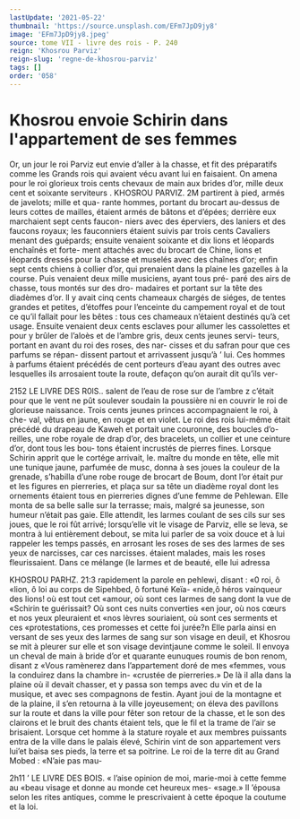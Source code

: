 ```yaml
---
lastUpdate: '2021-05-22'
thumbnail: 'https://source.unsplash.com/EFm7JpD9jy8'
image: 'EFm7JpD9jy8.jpeg'
source: tome VII - livre des rois - P. 240
reign: 'Khosrou Parviz'
reign-slug: 'regne-de-khosrou-parviz'
tags: []
order: '058'
---
```


# Khosrou envoie Schirin dans l'appartement de ses femmes

Or, un jour le roi Parviz eut envie d’aller à la chasse, et fit des préparatifs comme les Grands rois qui avaient vécu avant lui en faisaient. On amena pour le roi glorieux trois cents chevaux de main aux brides d’or, mille deux cent et soixante serviteurs
. KHOSROU PARVIZ. 2M partirent à pied, armés de javelots; mille et qua-
rante hommes, portant du brocart au-dessus de leurs cottes de mailles, étaient armés de bâtons et d’épées; derrière eux marchaient sept cents faucon-
niers avec des éperviers, des laniers et des faucons royaux; les fauconniers étaient suivis par trois cents Cavaliers menant des guépards; ensuite venaient
soixante et dix lions et léopards enchaînés et forte-
ment attachés avec du brocart de Chine, lions et léopards dressés pour la chasse et muselés avec des chaînes d’or; enfin sept cents chiens à collier d’or,
qui prenaient dans la plaine les gazelles à la course. Puis venaient deux mille musiciens, ayant tous pré- paré des airs de chasse, tous montés sur des dro- madaires et portant sur la tête des diadèmes d’or.
ll y avait cinq cents chameaux chargés de siéges, de tentes grandes et petites, d’étoffes pour l’enceinte
du campement royal et de tout ce qu’il fallait pour les bêtes : tous ces chameaux n’étaient destinés
qu’à cet usage. Ensuite venaient deux cents esclaves
pour allumer les cassolettes et pour y brûler de l’aloès et de l’ambre gris, deux cents jeunes servi-
teurs, portant en avant du roi des roses, des nar- cisses et du safran pour que ces parfums se répan- dissent partout et arrivassent jusqu’à ’ lui. Ces
hommes à parfums étaient précédés de cent porteurs
d’eau ayant des outres avec lesquelles ils arrosaient toute la route, defaçon qu’on aurait dit qu’ils ver-

2152 LE LIVRE DES R0lS.. salent de l’eau de rose sur de l’ambre z c’était pour
que le vent ne pût soulever soudain la poussière
ni en couvrir le roi de glorieuse naissance. Trois cents jeunes princes accompagnaient le roi, à che- val, vêtus en jaune, en rouge et en violet. Le roi des rois lui-même était précédé du drapeau de
Kaweh et portait une couronne, des boucles d’o- reilles, une robe royale de drap d’or, des bracelets,
un collier et une ceinture d’or, dont tous les bou- tons étaient incrustés de pierres fines.
Lorsque Schirin apprit que le cortége arrivait, le. maître du monde en tête, elle mit une tunique jaune, parfumée de musc, donna à ses joues la couleur de la grenade, s’habilla d’une robe rouge
de brocart de Boum, dont l’or était pur et les figures
en pierreries, et plaça sur sa tête un diadème royal
dont les ornements étaient tous en pierreries dignes d’une femme de Pehlewan. Elle monta de sa belle salle sur la terrasse; mais, malgré sa jeunesse, son humeur n’était pas gaie. Elle attendit, les larmes coulant de ses cils sur ses joues, que le roi fût arrivé; lorsqu’elle vit le visage de Parviz, elle se
leva, se montra à lui entièrement debout, se mita
lui parler de sa voix douce et à lui rappeler les temps passés, en arrosant les roses de ses des larmes de ses yeux de narcisses, car ces narcisses. étaient malades, mais les roses fleurissaient. Dans
ce mélange (le larmes et de beauté, elle lui adressa

KHOSROU PARHZ. 21:3 rapidement la parole en pehlewi, disant : «0 roi, ô
«lion, ô loi au corps de Sipehbed, ô fortuné Keïa- «nide,ô héros vainqueur des lions! où est tout cet «amour, où sont ces larmes de sang dont la vue de «Schirin te guérissait? Où sont ces nuits converties «en jour, où nos cœurs et nos yeux pleuraient et «nos lèvres souriaient, où sont ces serments et ces «protestations, ces promesses et cette foi jurée?n
Elle parla ainsi en versant de ses yeux des larmes de sang sur son visage en deuil, et Khosrou se mit à pleurer sur elle et son visage devintjaune comme le soleil. Il envoya un cheval de main à bride d’or et quarante eunuques roumis de bon renom, disant z «Vous ramènerez dans l’appartement doré de mes «femmes, vous la conduirez dans la chambre in- «crustée de pierreries.» De là il alla dans la plaine
où il devait chasser, et y passa son temps avec du vin et de la musique, et avec ses compagnons de festin. Ayant joui de la montagne et de la plaine, il s’en retourna à la ville joyeusement; on éleva des pavillons sur la route et dans la ville pour fêter son retour de la chasse, et le son des clairons et le bruit des chants étaient tels, que le fil et la trame de l’air
se brisaient. Lorsque cet homme à la stature royale et aux membres puissants entra de la ville dans le palais élevé, Schirin vint de son appartement vers
lui’et baisa ses pieds, la terre et sa poitrine. Le roi de la terre dit au Grand Mobed : «N’aie pas mau-

2h11 ’ LE LIVRE DES BOIS.
« l’aise opinion de moi, marie-moi à cette femme au
«beau visage et donne au monde cet heureux mes- «sage.» Il ’épousa selon les rites antiques, comme
le prescrivaient à cette époque la coutume et la loi.
